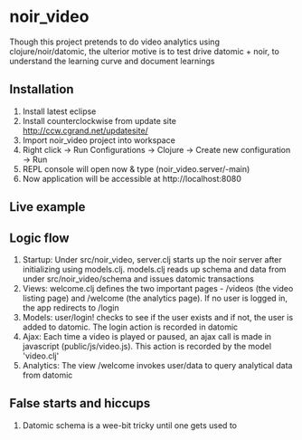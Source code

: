 # noir_video

Though this project pretends to do video analytics using clojure/noir/datomic, the ulterior motive is to test drive datomic + noir, to understand the learning curve and document learnings

## Installation

1. Install latest eclipse
2. Install counterclockwise from update site http://ccw.cgrand.net/updatesite/
3. Import noir_video project into workspace
4. Right click -> Run Configurations -> Clojure -> Create new configuration -> Run
5. REPL console will open now & type 
      (noir_video.server/-main)
6. Now application will be accessible at http://localhost:8080


## Live example


## Logic flow

1. Startup: Under src/noir_video, server.clj starts up the noir server after initializing using models.clj. models.clj reads up schema and data from under src/noir_video/schema and issues datomic transactions 
2. Views: welcome.clj defines the two important pages - /videos (the video listing page) and /welcome (the analytics page). If no user is logged in, the app redirects to /login
2. Models: user/login! checks to see if the user exists and if not, the user is added to datomic. The login action is recorded in datomic
3. Ajax: Each time a video is played or paused, an ajax call is made in javascript (public/js/video.js). This action is recorded by the model 'video.clj'
4. Analytics: The view /welcome invokes user/data to query analytical data from datomic 


## False starts and hiccups

1. Datomic schema is a wee-bit tricky until one gets used to 

